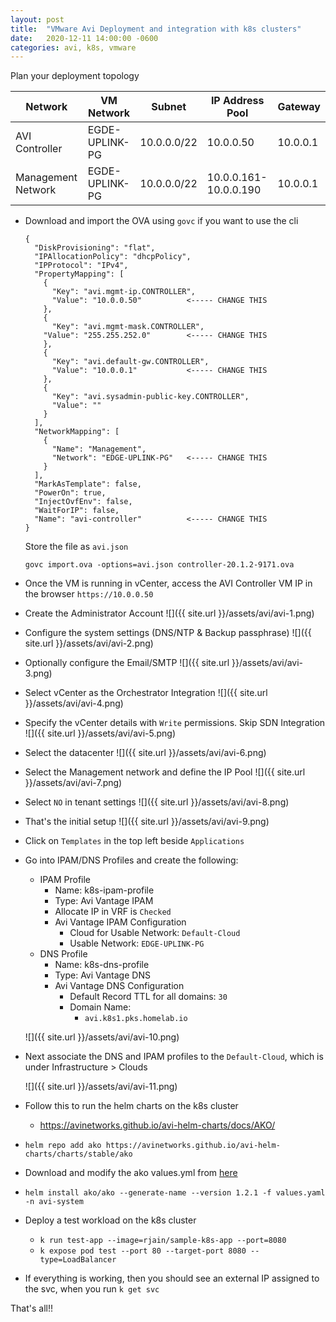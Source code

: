 ```yaml
---
layout: post
title:  "VMware Avi Deployment and integration with k8s clusters"
date:   2020-12-11 14:00:00 -0600
categories: avi, k8s, vmware
---
```


Plan your deployment topology

| Network | VM Network | Subnet | IP Address Pool | Gateway |
| --- | --- | --- | --- | --- |
| AVI Controller | EGDE-UPLINK-PG | 10.0.0.0/22 | 10.0.0.50 | 10.0.0.1 |
| Management Network | EGDE-UPLINK-PG | 10.0.0.0/22 | 10.0.0.161-10.0.0.190 | 10.0.0.1 |

* Download and import the OVA using `govc` if you want to use the cli

  ```
  {
    "DiskProvisioning": "flat",
    "IPAllocationPolicy": "dhcpPolicy",
    "IPProtocol": "IPv4",
    "PropertyMapping": [
      {
        "Key": "avi.mgmt-ip.CONTROLLER",
        "Value": "10.0.0.50"          <----- CHANGE THIS
      },
      {
        "Key": "avi.mgmt-mask.CONTROLLER",
      "Value": "255.255.252.0"        <----- CHANGE THIS
      },
      {
        "Key": "avi.default-gw.CONTROLLER",
        "Value": "10.0.0.1"           <----- CHANGE THIS
      },
      {
        "Key": "avi.sysadmin-public-key.CONTROLLER",
        "Value": ""
      }
    ],
    "NetworkMapping": [
      {
        "Name": "Management",
        "Network": "EDGE-UPLINK-PG"   <----- CHANGE THIS
      }
    ],
    "MarkAsTemplate": false,
    "PowerOn": true,
    "InjectOvfEnv": false,
    "WaitForIP": false,
    "Name": "avi-controller"          <----- CHANGE THIS
  }
  ```

  Store the file as `avi.json`

  `govc import.ova -options=avi.json controller-20.1.2-9171.ova`

* Once the VM is running in vCenter, access the AVI Controller VM IP in the browser `https://10.0.0.50`
* Create the Administrator Account
  ![]({{ site.url }}/assets/avi/avi-1.png)
* Configure the system settings (DNS/NTP & Backup passphrase)
  ![]({{ site.url }}/assets/avi/avi-2.png)
* Optionally configure the Email/SMTP
  ![]({{ site.url }}/assets/avi/avi-3.png)
* Select vCenter as the Orchestrator Integration
  ![]({{ site.url }}/assets/avi/avi-4.png)
* Specify the vCenter details with `Write` permissions. Skip SDN Integration
  ![]({{ site.url }}/assets/avi/avi-5.png)
* Select the datacenter
  ![]({{ site.url }}/assets/avi/avi-6.png)
* Select the Management network and define the IP Pool
  ![]({{ site.url }}/assets/avi/avi-7.png)
* Select `NO` in tenant settings
  ![]({{ site.url }}/assets/avi/avi-8.png)
* That's the initial setup
  ![]({{ site.url }}/assets/avi/avi-9.png)

* Click on `Templates` in the top left beside `Applications`
* Go into IPAM/DNS Profiles and create the following:
  - IPAM Profile
    - Name: k8s-ipam-profile
    - Type: Avi Vantage IPAM
    - Allocate IP in VRF is `Checked`
    - Avi Vantage IPAM Configuration
      - Cloud for Usable Network: `Default-Cloud`
      - Usable Network: `EDGE-UPLINK-PG`
  - DNS Profile
    - Name: k8s-dns-profile
    - Type: Avi Vantage DNS
    - Avi Vantage DNS Configuration
      - Default Record TTL for all domains: `30`
      - Domain Name:
        - `avi.k8s1.pks.homelab.io`
  
  ![]({{ site.url }}/assets/avi/avi-10.png)

* Next associate the DNS and IPAM profiles to the `Default-Cloud`, which is under Infrastructure > Clouds

  ![]({{ site.url }}/assets/avi/avi-11.png)

* Follow this to run the helm charts on the k8s cluster
  - https://avinetworks.github.io/avi-helm-charts/docs/AKO/

* `helm repo add ako https://avinetworks.github.io/avi-helm-charts/charts/stable/ako`

* Download and modify the ako values.yml from [here](https://github.com/avinetworks/avi-helm-charts/blob/master/charts/stable/ako/values.yaml)
* `helm install ako/ako --generate-name --version 1.2.1 -f values.yaml -n avi-system`

* Deploy a test workload on the k8s cluster
  * `k run test-app --image=rjain/sample-k8s-app --port=8080`
  * `k expose pod test --port 80 --target-port 8080 --type=LoadBalancer`

* If everything is working, then you should see an external IP assigned to the svc, when you run `k get svc`

That's all!!